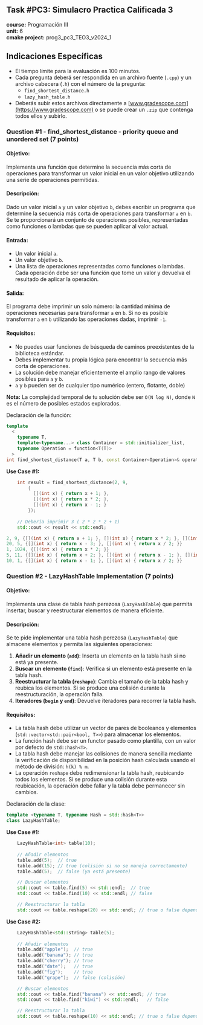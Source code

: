 ## Task #PC3: Simulacro Practica Calificada 3
**course:** Programación III  
**unit:** 6  
**cmake project:** prog3_pc3_TEO3_v2024_1
## Indicaciones Específicas
- El tiempo límite para la evaluación es 100 minutos.
- Cada pregunta deberá ser respondida en un archivo fuente (`.cpp`) y un archivo cabecera (`.h`) con el número de la pregunta:
    - `find_shortest_distance.h`
    - `lazy_hash_table.h`
- Deberás subir estos archivos directamente a [www.gradescope.com](https://www.gradescope.com) o se puede crear un `.zip` que contenga todos ellos y subirlo.

### Question #1 - find_shortest_distance - priority queue and unordered set (7 points)

#### **Objetivo:**
Implementa una función que determine la secuencia más corta de operaciones para transformar un valor inicial en un valor objetivo utilizando una serie de operaciones permitidas.

#### **Descripción:**
Dado un valor inicial `a` y un valor objetivo `b`, debes escribir un programa que determine la secuencia más corta de operaciones para transformar `a` en `b`. Se te proporcionará un conjunto de operaciones posibles, representadas como funciones o lambdas que se pueden aplicar al valor actual.

#### **Entrada:**
- Un valor inicial `a`.
- Un valor objetivo `b`.
- Una lista de operaciones representadas como funciones o lambdas. Cada operación debe ser una función que tome un valor y devuelva el resultado de aplicar la operación.

#### **Salida:**
El programa debe imprimir un solo número: la cantidad mínima de operaciones necesarias para transformar `a` en `b`. Si no es posible transformar `a` en `b` utilizando las operaciones dadas, imprimir `-1`.

#### **Requisitos:**
- No puedes usar funciones de búsqueda de caminos preexistentes de la biblioteca estándar.
- Debes implementar tu propia lógica para encontrar la secuencia más corta de operaciones.
- La solución debe manejar eficientemente el amplio rango de valores posibles para `a` y `b`.
- `a` y `b` pueden ser de cualquier tipo numérico (entero, flotante, doble)

**Nota:** La complejidad temporal de tu solución debe ser `O(N log N)`, donde `N` es el número de posibles estados explorados.

Declaración de la función:
```cpp
template 
  <
    typename T, 
    template<typename...> class Container = std::initializer_list, 
    typename Operation = function<T(T)>
  >
int find_shortest_distance(T a, T b, const Container<Operation>& operations);
```

**Use Case #1:**
```cpp
    int result = find_shortest_distance(2, 9,
        {
          [](int x) { return x + 1; },
          [](int x) { return x * 2; },
          [](int x) { return x - 1; }
        });
    
    // Debería imprimir 3 ( 2 * 2 * 2 + 1)
    std::cout << result << std::endl;

```

```cpp
2, 9, {[](int x) { return x + 1; }, [](int x) { return x * 2; }, [](int x) { return x - 1; }}               // 3
20, 5, {[](int x) { return x - 3; }, [](int x) { return x / 2; }}                                           // 2
1, 1024, {[](int x) { return x * 2; }}                                                                      // 10
5, 11, {[](int x) { return x + 2; }, [](int x) { return x - 1; }, [](int x) { return x * 3; }}              // 3
10, 1, {[](int x) { return x - 1; }, [](int x) { return x / 2; }}                                           // 3
```

### Question #2 - LazyHashTable Implementation (7 points)

#### **Objetivo:**
Implementa una clase de tabla hash perezosa (`LazyHashTable`) que permita insertar, buscar y reestructurar elementos de manera eficiente.

#### **Descripción:**
Se te pide implementar una tabla hash perezosa (`LazyHashTable`) que almacene elementos y permita las siguientes operaciones:

1. **Añadir un elemento (`add`)**: Inserta un elemento en la tabla hash si no está ya presente.
2. **Buscar un elemento (`find`)**: Verifica si un elemento está presente en la tabla hash.
3. **Reestructurar la tabla (`reshape`)**: Cambia el tamaño de la tabla hash y reubica los elementos. Si se produce una colisión durante la reestructuración, la operación falla.
4. **Iteradores (`begin` y `end`)**: Devuelve iteradores para recorrer la tabla hash.

#### **Requisitos:**
- La tabla hash debe utilizar un vector de pares de booleanos y elementos (`std::vector<std::pair<bool, T>>`) para almacenar los elementos.
- La función hash debe ser un functor pasado como plantilla, con un valor por defecto de `std::hash<T>`.
- La tabla hash debe manejar las colisiones de manera sencilla mediante la verificación de disponibilidad en la posición hash calculada usando el método de división: `h(k) % m`.
- La operación `reshape` debe redimensionar la tabla hash, reubicando todos los elementos. Si se produce una colisión durante esta reubicación, la operación debe fallar y la tabla debe permanecer sin cambios.

Declaración de la clase:
```cpp
template <typename T, typename Hash = std::hash<T>>
class LazyHashTable;
```

**Use Case #1:**
```cpp
    LazyHashTable<int> table(10);
    
    // Añadir elementos
    table.add(5);  // true
    table.add(15); // true (colisión si no se maneja correctamente)
    table.add(5);  // false (ya está presente)

    // Buscar elementos
    std::cout << table.find(5) << std::endl;  // true
    std::cout << table.find(10) << std::endl; // false

    // Reestructurar la tabla
    std::cout << table.reshape(20) << std::endl; // true o false dependiendo de si la reestructuración fue exitosa
```

**Use Case #2:**
```cpp
    LazyHashTable<std::string> table(5);
    
    // Añadir elementos
    table.add("apple");  // true
    table.add("banana"); // true
    table.add("cherry"); // true
    table.add("date");   // true
    table.add("fig");    // true
    table.add("grape");  // false (colisión)

    // Buscar elementos
    std::cout << table.find("banana") << std::endl; // true
    std::cout << table.find("kiwi") << std::endl;   // false

    // Reestructurar la tabla
    std::cout << table.reshape(10) << std::endl; // true o false dependiendo de si la reestructuración fue exitosa
```
